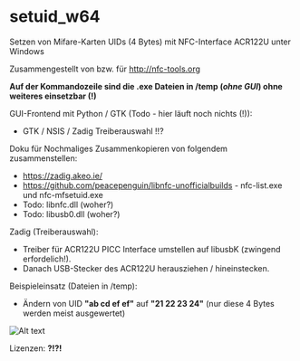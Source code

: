 # setuid_w64
Setzen von Mifare-Karten UIDs (4 Bytes) mit NFC-Interface ACR122U unter Windows

Zusammengestellt von bzw. für http://nfc-tools.org

**Auf der Kommandozeile sind die .exe Dateien in /temp (*ohne GUI*) ohne weiteres einsetzbar (!)**

GUI-Frontend mit Python / GTK (Todo - hier läuft noch nichts (!)):
* GTK / NSIS / Zadig Treiberauswahl !!?

Doku für Nochmaliges Zusammenkopieren von folgendem zusammenstellen:
* https://zadig.akeo.ie/
* https://github.com/peacepenguin/libnfc-unofficialbuilds - nfc-list.exe und nfc-mfsetuid.exe
* Todo: libnfc.dll (woher?)
* Todo: libusb0.dll (woher?)

Zadig (Treiberauswahl):
* Treiber für ACR122U PICC Interface umstellen auf libusbK (zwingend erfordelich!). 
* Danach USB-Stecker des ACR122U herausziehen / hineinstecken.

Beispieleinsatz (Dateien in /temp): 
* Ändern von UID **"ab cd ef ef"** auf **"21 22 23 24"** (nur diese 4 Bytes werden meist ausgewertet)

![Alt text](https://github.com/mongoq/wsetuid/blob/master/temp/example_use.png?raw=true "Usage")
 
 Lizenzen: **?!?!**
